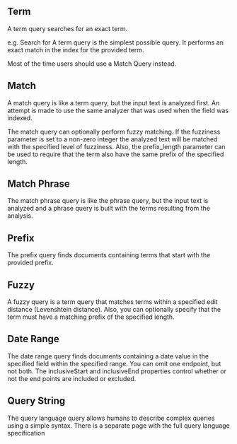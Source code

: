

## Term

A term query searches for an exact term.

e.g. Search for 
A term query is the simplest possible query. It performs an exact match in the index for the provided term.

Most of the time users should use a Match Query instead.

## Match
A match query is like a term query, but the input text is analyzed first. An attempt is made to use the same analyzer that was used when the field was indexed.

The match query can optionally perform fuzzy matching. If the fuzziness parameter is set to a non-zero integer the analyzed text will be matched with the specified level of fuzziness. Also, the prefix_length parameter can be used to require that the term also have the same prefix of the specified length.

## Match Phrase
The match phrase query is like the phrase query, but the input text is analyzed and a phrase query is built with the terms resulting from the analysis.

## Prefix
The prefix query finds documents containing terms that start with the provided prefix.

## Fuzzy
A fuzzy query is a term query that matches terms within a specified edit distance (Levenshtein distance). Also, you can optionally specify that the term must have a matching prefix of the specified length.

## Date Range
The date range query finds documents containing a date value in the specified field within the specified range. You can omit one endpoint, but not both. The inclusiveStart and inclusiveEnd properties control whether or not the end points are included or excluded.

## Query String
The query language query allows humans to describe complex queries using a simple syntax. There is a separate page with the full query language specification


